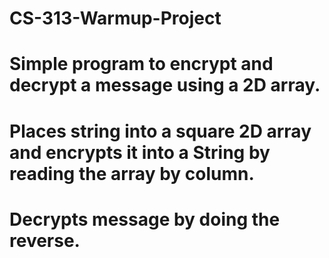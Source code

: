 # CS-313-Warmup-Project
# Simple program to encrypt and decrypt a message using a 2D array. 
# Places string into a square 2D array and encrypts it into a String by reading the array by column.
# Decrypts message by doing the reverse. 

